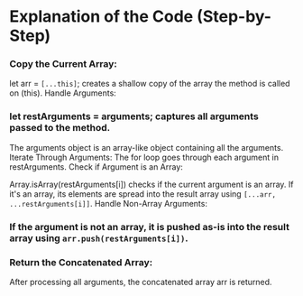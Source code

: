 # Explanation of the Code (Step-by-Step)
### Copy the Current Array:
let arr = `[...this]`; creates a shallow copy of the array the method is called on (this).
Handle Arguments:

### let restArguments = arguments; captures all arguments passed to the method.
The arguments object is an array-like object containing all the arguments.
Iterate Through Arguments:
The for loop goes through each argument in restArguments.
Check if Argument is an Array:

Array.isArray(restArguments[i]) checks if the current argument is an array.
If it's an array, its elements are spread into the result array using `[...arr, ...restArguments[i]]`.
Handle Non-Array Arguments:

### If the argument is not an array, it is pushed as-is into the result array using `arr.push(restArguments[i])`.
### Return the Concatenated Array:
After processing all arguments, the concatenated array arr is returned.
